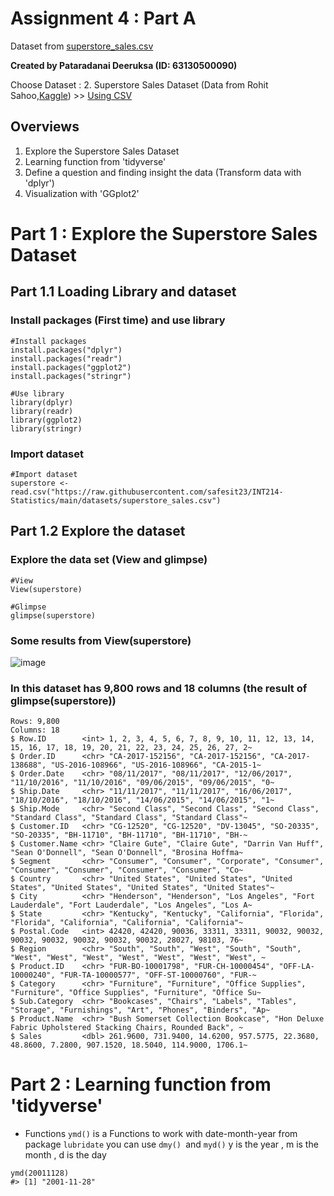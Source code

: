 # Assignment 4 : Part A

Dataset from [superstore_sales.csv](https://raw.githubusercontent.com/safesit23/INT214-Statistics/main/datasets/superstore_sales.csv)

**Created by Pataradanai Deeruksa (ID: 63130500090)**

Choose Dataset : 2. Superstore Sales Dataset (Data from Rohit Sahoo,[Kaggle](https://www.kaggle.com/rohitsahoo/sales-forecasting)) >> [Using CSV](https://raw.githubusercontent.com/safesit23/INT214-Statistics/main/datasets/superstore_sales.csv)

## Overviews
1. Explore the Superstore Sales Dataset
2. Learning function from 'tidyverse'
3. Define a question and finding insight the data (Transform data with 'dplyr')
4. Visualization with 'GGplot2'

# Part 1 : Explore the Superstore Sales Dataset
## Part 1.1  Loading Library and dataset

### Install packages (First time) and use library
```
#Install packages
install.packages("dplyr")
install.packages("readr")
install.packages("ggplot2")
install.packages("stringr")
```
```
#Use library
library(dplyr)
library(readr)
library(ggplot2)
library(stringr)
```

### Import dataset 
```
#Import dataset 
superstore <- read.csv("https://raw.githubusercontent.com/safesit23/INT214-Statistics/main/datasets/superstore_sales.csv")
```
## Part 1.2 Explore the dataset

### Explore the data set (View and glimpse)
```
#View
View(superstore) 
```
```
#Glimpse
glimpse(superstore)
```
### Some results from View(superstore)
![image](https://i.imgur.com/Y9JEn0p.jpg)

### In this dataset has 9,800 rows and 18 columns (the result of glimpse(superstore))
```
Rows: 9,800
Columns: 18
$ Row.ID        <int> 1, 2, 3, 4, 5, 6, 7, 8, 9, 10, 11, 12, 13, 14, 15, 16, 17, 18, 19, 20, 21, 22, 23, 24, 25, 26, 27, 2~
$ Order.ID      <chr> "CA-2017-152156", "CA-2017-152156", "CA-2017-138688", "US-2016-108966", "US-2016-108966", "CA-2015-1~
$ Order.Date    <chr> "08/11/2017", "08/11/2017", "12/06/2017", "11/10/2016", "11/10/2016", "09/06/2015", "09/06/2015", "0~
$ Ship.Date     <chr> "11/11/2017", "11/11/2017", "16/06/2017", "18/10/2016", "18/10/2016", "14/06/2015", "14/06/2015", "1~
$ Ship.Mode     <chr> "Second Class", "Second Class", "Second Class", "Standard Class", "Standard Class", "Standard Class"~
$ Customer.ID   <chr> "CG-12520", "CG-12520", "DV-13045", "SO-20335", "SO-20335", "BH-11710", "BH-11710", "BH-11710", "BH-~
$ Customer.Name <chr> "Claire Gute", "Claire Gute", "Darrin Van Huff", "Sean O'Donnell", "Sean O'Donnell", "Brosina Hoffma~
$ Segment       <chr> "Consumer", "Consumer", "Corporate", "Consumer", "Consumer", "Consumer", "Consumer", "Consumer", "Co~
$ Country       <chr> "United States", "United States", "United States", "United States", "United States", "United States"~
$ City          <chr> "Henderson", "Henderson", "Los Angeles", "Fort Lauderdale", "Fort Lauderdale", "Los Angeles", "Los A~
$ State         <chr> "Kentucky", "Kentucky", "California", "Florida", "Florida", "California", "California", "California"~
$ Postal.Code   <int> 42420, 42420, 90036, 33311, 33311, 90032, 90032, 90032, 90032, 90032, 90032, 90032, 28027, 98103, 76~
$ Region        <chr> "South", "South", "West", "South", "South", "West", "West", "West", "West", "West", "West", "West", ~
$ Product.ID    <chr> "FUR-BO-10001798", "FUR-CH-10000454", "OFF-LA-10000240", "FUR-TA-10000577", "OFF-ST-10000760", "FUR-~
$ Category      <chr> "Furniture", "Furniture", "Office Supplies", "Furniture", "Office Supplies", "Furniture", "Office Su~
$ Sub.Category  <chr> "Bookcases", "Chairs", "Labels", "Tables", "Storage", "Furnishings", "Art", "Phones", "Binders", "Ap~
$ Product.Name  <chr> "Bush Somerset Collection Bookcase", "Hon Deluxe Fabric Upholstered Stacking Chairs, Rounded Back", ~
$ Sales         <dbl> 261.9600, 731.9400, 14.6200, 957.5775, 22.3680, 48.8600, 7.2800, 907.1520, 18.5040, 114.9000, 1706.1~
```

# Part 2 : Learning function from 'tidyverse'

- Functions ```ymd()``` is a Functions to work with date-month-year from package ```lubridate``` you can use ```dmy() ```and ```myd()```
y is the year , m is the month , d is the day
```
ymd(20011128)
#> [1] "2001-11-28"
```

